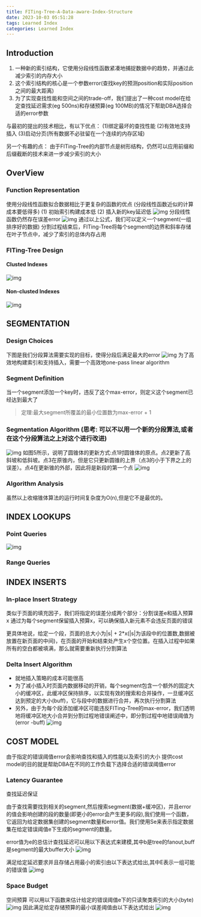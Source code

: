```yaml
---
title: FITing-Tree-A-Data-aware-Index-Structure
date: 2023-10-03 05:51:28
tags: Learned Index
categories: Learned Index
---
```


## Introduction
1. 一种新的索引结构，它使用分段线性函数紧凑地捕捉数据中的趋势，并通过此减少索引的内存大小
2. 这个索引结构的核心是一个参数error(查找key的预测position和实际position之间的最大距离)
3. 为了实现查找性能和空间之间的trade-off，我们提出了一种cost model在给定查找延迟需求(eg 500ns)和存储预算(eg 100MB)的情况下帮助DBA选择合适的error参数

与最初的提出的技术相比，有以下优点：
(1)绑定最坏的查找性能 
(2)有效地支持插入
(3)启动分页(所有数据不必驻留在一个连续的内存区域)

另一个有趣的点：
由于FITing-Tree的内部节点是树形结构，仍然可以应用前缀和后缀截断的技术来进一步减少索引的大小

## OverView
### Function Representation
使用分段线性函数拟合数据相比于更复杂的函数的优点
(分段线性函数近似的计算成本要低得多)
(1) 初始索引构建成本低
(2) 插入新的key延迟低
![img](../images/FiTing-Tree-A-Data-aware-Index-Structure/1.png)
分段线性函数仍然存在误差error
![img](../images/FiTing-Tree-A-Data-aware-Index-Structure/2.png)
通过以上公式，我们可以定义一个segment(一组排序好的数据)
分割过程结束后，FITing-Tree将每个segment的边界和斜率存储在叶子节点中，减少了索引的总体内存占用

### FITing-Tree Design
#### Clusted Indexes
![img](../images/FiTing-Tree-A-Data-aware-Index-Structure/3.png)
#### Non-clusted Indexes
![img](../images/FiTing-Tree-A-Data-aware-Index-Structure/4.png)

## SEGMENTATION
### Design Choices
下图是我们分段算法需要实现的目标，使得分段后满足最大的error
![img](../images/FiTing-Tree-A-Data-aware-Index-Structure/5.png)
为了高效地构建索引和支持插入，需要一个高效地one-pass linear algorithm

### Segment Definition
当一个segment添加一个key时，违反了这个max-error，则定义这个segment已经达到最大了
> 定理:最大segment所覆盖的最小位置数为max-error + 1

### Segmentation Algorithm (思考: 可以不以用一个新的分段算法,或者在这个分段算法之上对这个进行改进)
![img](../images/FiTing-Tree-A-Data-aware-Index-Structure/6.png)
如图5所示，说明了圆锥体的更新方式:点1时圆锥体的原点。点2更新了高斜坡和低斜坡。点3在原锥内，但是它只更新圆锥的上界（点3的小于下界之上的误差）。点4在更新锥的外部，因此将是新段的第一个点
![img](../images/FiTing-Tree-A-Data-aware-Index-Structure/7.png)

### Algorithm Analysis
虽然以上收缩锥体算法的运行时间复杂度为O(n),但是它不是最优的。

## INDEX LOOKUPS
### Point Queries
![img](../images/FiTing-Tree-A-Data-aware-Index-Structure/8.png)
### Range Queries

## INDEX INSERTS
### In-place Insert Strategy
类似于页面的填充因子，我们将指定的误差分成两个部分：分割误差e和插入预算x 
通过为每个segment保留插入预算x，可以确保插入新元素不会违反页面的错误

更具体地说，给定一个段，页面的总大小为|s| + 2*x(|s|为该段中的位置数,数据被放置在新页面的中间)，在页面的开始和结束处产生x个空位置。在插入过程中如果所有的空白都被填满，那么就需要重新执行分割算法

### Delta Insert Algorithm
- 就地插入策略的成本可能很高
- 为了减小插入时页面内数据移动的开销，每个segment包含一个额外的固定大小的缓冲区，此缓冲区保持排序，以实现有效的搜索和合并操作，一旦缓冲区达到预定的大小(buff)，它与段中的数据进行合并，再次执行分割算法
- 另外，由于为每个段添加缓冲区可能违反FITing-Tree的max-error，我们透明地将缓冲区地大小合并到分割过程地错误阐述中，即分割过程中地错误阈值为(error -buff)
![img](../images/FiTing-Tree-A-Data-aware-Index-Structure/9.png)

## COST MODEL
由于指定的错误阈值error会影响查找和插入的性能以及索引的大小
提供cost model的目的就是帮助DBA在不同的工作负载下选择合适的错误阈值error

### Latency Guarantee
查找延迟保证

由于查找需要找到相关的segment,然后搜索segment(数据+缓冲区)，并且error的值会影响创建的段的数量(即更小的error会产生更多的段),我们使用一个函数，它返回为给定数据集创建的segment数量和error值。我们使用Se来表示指定数据集在给定错误阈值e下生成的segment的数量。

error值为e的总估计查找延迟可以用以下表达式来建模,其中b是tree的fanout,buff是segment的最大buffer大小
![img](../images/FiTing-Tree-A-Data-aware-Index-Structure/10.png)

满足给定延迟要求并且存储占用最小的索引由以下表达式给出,其中E表示一组可能的错误值
![img](../images/FiTing-Tree-A-Data-aware-Index-Structure/11.png)

### Space Budget
空间预算
可以用以下函数来估计给定的错误阈值e下的只读聚类索引的大小(byte)
![img](../images/FiTing-Tree-A-Data-aware-Index-Structure/12.png)
因此满足给定存储预算的最小误差阈值由以下表达式给出
![img](../images/FiTing-Tree-A-Data-aware-Index-Structure/13.png)
